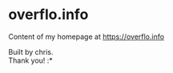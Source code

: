 # overflo.info

Content of my homepage at https://overflo.info


Built by chris.<br/>
Thank you! :*


